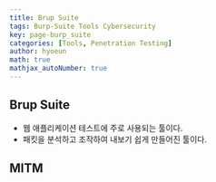 ```yaml
---
title: Brup Suite
tags: Burp-Suite Tools Cybersecurity
key: page-burp_suite
categories: [Tools, Penetration Testing]
author: hyoeun
math: true
mathjax_autoNumber: true
---
```


## Brup Suite
* 웹 애플리케이션 테스트에 주로 사용되는 툴이다.
* 패킷을 분석하고 조작하여 내보기 쉽게 만들어진 툴이다.


## MITM
